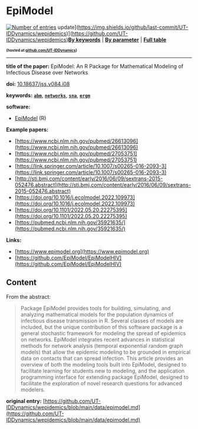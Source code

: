 <!--DO NOT EDIT BY HAND-->
 
#  EpiModel 
 

 [![Number of entries](https://img.shields.io/endpoint?url=https%3A%2F%2Fut-iddynamics.github.io%2Fwepidemics%2Finfo%2Fentries.json)](https://github.com/UT-IDDynamics/wepidemics) update](https://img.shields.io/github/last-commit/UT-IDDynamics/wepidemics)](https://github.com/UT-IDDynamics/wepidemics)[**By keywords**](../by-keyword.md) \| [**By parameter**](../by-parameter.md) \| [**Full table**](../full-table.md)
<p style="font-size:10px;font-weight:bold;">(hosted at <a href="https://github.com/UT-IDDynamics/wepidemics" target="_blank">github.com/UT-IDDynamics</a>)</p>

---
 
 
**title of the paper:** EpiModel: An R Package for Mathematical Modeling of Infectious Disease over Networks
 
**doi:** [10.18637/jss.v084.i08](https://doi.org/10.18637/jss.v084.i08)
 

**keywords:** [**`abm`**](../by-keyword.md#abm), [**`networks`**](../by-keyword.md#networks), [**`sna`**](../by-keyword.md#sna), [**`ergm`**](../by-keyword.md#ergm) 

**software:**
 
 - [EpiModel](https://cran.r-project.org/package=EpiModel) (R) 

**Example papers:**
 
 - [https://www.ncbi.nlm.nih.gov/pubmed/26613096](https://www.ncbi.nlm.nih.gov/pubmed/26613096) 
 - [https://www.ncbi.nlm.nih.gov/pubmed/27053751](https://www.ncbi.nlm.nih.gov/pubmed/27053751) 
 - [https://link.springer.com/article/10.1007/s00265-016-2093-3](https://link.springer.com/article/10.1007/s00265-016-2093-3) 
 - [http://sti.bmj.com/content/early/2016/06/09/sextrans-2015-052476.abstract](http://sti.bmj.com/content/early/2016/06/09/sextrans-2015-052476.abstract) 
 - [https://doi.org/10.1016/j.ecolmodel.2022.109973](https://doi.org/10.1016/j.ecolmodel.2022.109973) 
 - [https://doi.org/10.1101/2022.05.20.22275395](https://doi.org/10.1101/2022.05.20.22275395) 
 - [https://pubmed.ncbi.nlm.nih.gov/35921635/](https://pubmed.ncbi.nlm.nih.gov/35921635/) 

**Links:**
 
 - [https://www.epimodel.org](https://www.epimodel.org) 
 - [https://github.com/EpiModel/EpiModelHIV](https://github.com/EpiModel/EpiModelHIV) 


## Content



From the abstract: 

> Package EpiModel provides tools for building, simulating, and analyzing mathematical models for the population dynamics of infectious disease transmission in R. Several classes of models are included, but the unique contribution of this software package is a general stochastic framework for modeling the spread of epidemics on networks. EpiModel integrates recent advances in statistical methods for network analysis (temporal exponential random graph models) that allow the epidemic modeling to be grounded in empirical data on contacts that can spread infection. This article provides an overview of both the modeling tools built into EpiModel, designed to facilitate learning for students new to modeling, and the application programming interface for extending package EpiModel, designed to facilitate the exploration of novel research questions for advanced modelers.




 **original entry:**  [https://github.com/UT-IDDynamics/wepidemics/blob/main/data/epimodel.md](https://github.com/UT-IDDynamics/wepidemics/blob/main/data/epimodel.md) 
